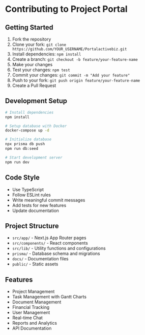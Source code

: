 # Contributing to Project Portal

## Getting Started

1. Fork the repository
2. Clone your fork: `git clone https://github.com/YOUR_USERNAME/Portalactivebiz.git`
3. Install dependencies: `npm install`
4. Create a branch: `git checkout -b feature/your-feature-name`
5. Make your changes
6. Test your changes: `npm test`
7. Commit your changes: `git commit -m "Add your feature"`
8. Push to your fork: `git push origin feature/your-feature-name`
9. Create a Pull Request

## Development Setup

```bash
# Install dependencies
npm install

# Setup database with Docker
docker-compose up -d

# Initialize database
npx prisma db push
npm run db:seed

# Start development server
npm run dev
```

## Code Style

- Use TypeScript
- Follow ESLint rules
- Write meaningful commit messages
- Add tests for new features
- Update documentation

## Project Structure

- `src/app/` - Next.js App Router pages
- `src/components/` - React components
- `src/lib/` - Utility functions and configurations
- `prisma/` - Database schema and migrations
- `docs/` - Documentation files
- `public/` - Static assets

## Features

- Project Management
- Task Management with Gantt Charts
- Document Management
- Financial Tracking
- User Management
- Real-time Chat
- Reports and Analytics
- API Documentation
